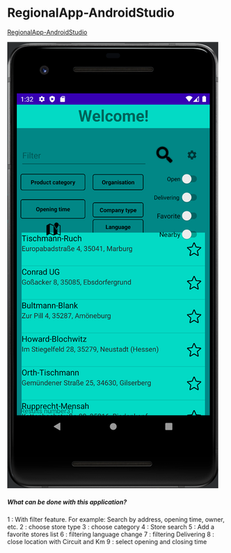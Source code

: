# RegionalApp-AndroidStudio
[RegionalApp-AndroidStudio](TestDoc.pdf)




![Screenshot](ss.png)

##### What can be done with this application?  ########
1 : With filter feature. For example: Search by address, opening time, owner, etc.
2 : choose store type
3 : choose category
4 : Store search
5 : Add a favorite stores list
6 : filtering language change
7 : filtering  Delivering
8 : close location with Circuit and Km
9 : select opening and closing time
